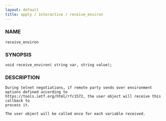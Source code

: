 ```yaml
---
layout: default
title: apply / interactive / receive_environ
---
```


### NAME

    receive_environ

### SYNOPSIS

    void receive_environ( string var, string value);

### DESCRIPTION

    During telnet negotiations, if remote party sends over environment options defined according to
    https://tools.ietf.org/html/rfc1572, the user object will receive this callback to
    process it.

    The user object will be called once for each variable received.
